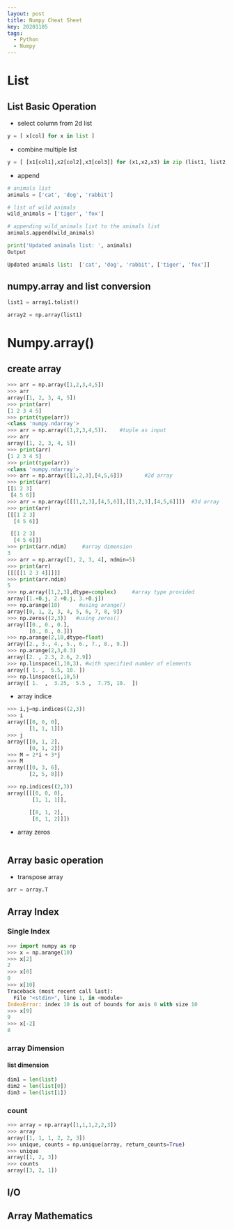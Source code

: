 ```yaml
---
layout: post
title: Numpy Cheat Sheet
key: 20201105
tags:
  - Python
  - Numpy
---
```


# List

## List Basic Operation

* select column from 2d list
```python
y = [ x[col] for x in list ]
```
* combine multiple list

```python
y = [ [x1[col1],x2[col2],x3[col3]] for (x1,x2,x3) in zip (list1, list2, list3)]
```

* append
```python
# animals list
animals = ['cat', 'dog', 'rabbit']

# list of wild animals
wild_animals = ['tiger', 'fox']

# appending wild_animals list to the animals list
animals.append(wild_animals)

print('Updated animals list: ', animals)
Output
```
```python
Updated animals list:  ['cat', 'dog', 'rabbit', ['tiger', 'fox']]
```


## numpy.array and list conversion

```python
list1 = array1.tolist()

array2 = np.array(list1)
```

<!--more-->
# Numpy.array()

## create array

```python
>>> arr = np.array([1,2,3,4,5])
>>> arr
array([1, 2, 3, 4, 5])
>>> print(arr)
[1 2 3 4 5]
>>> print(type(arr))
<class 'numpy.ndarray'>
>>> arr = np.array((1,2,3,4,5)).    #tuple as input
>>> arr
array([1, 2, 3, 4, 5])
>>> print(arr)
[1 2 3 4 5]
>>> print(type(arr))
<class 'numpy.ndarray'>
>>> arr = np.array([[1,2,3],[4,5,6]])       #2d array
>>> print(arr)
[[1 2 3]
 [4 5 6]]
>>> arr = np.array([[[1,2,3],[4,5,6]],[[1,2,3],[4,5,6]]])  #3d array
>>> print(arr)
[[[1 2 3]
  [4 5 6]]

 [[1 2 3]
  [4 5 6]]]
>>> print(arr.ndim)     #array dimension
3
>>> arr = np.array([1, 2, 3, 4], ndmin=5)
>>> print(arr)
[[[[[1 2 3 4]]]]]
>>> print(arr.ndim)
5
>>> np.array([1,2,3],dtype=complex)     #array type provided
array([1.+0.j, 2.+0.j, 3.+0.j])
>>> np.arange(10)      #using arange()
array([0, 1, 2, 3, 4, 5, 6, 7, 8, 9])
>>> np.zeros((2,3))   #using zeros()
array([[0., 0., 0.],
       [0., 0., 0.]])
>>> np.arange(2,10,dtype=float)
array([2., 3., 4., 5., 6., 7., 8., 9.])
>>> np.arange(2,3,0.3)
array([2. , 2.3, 2.6, 2.9])
>>> np.linspace(1,10,3). #with specified number of elements
array([ 1. ,  5.5, 10. ])
>>> np.linspace(1,10,5)
array([ 1.  ,  3.25,  5.5 ,  7.75, 10.  ])
```

* array indice
```python
>>> i,j=np.indices((2,3))
>>> i
array([[0, 0, 0],
       [1, 1, 1]])
>>> j
array([[0, 1, 2],
       [0, 1, 2]])
>>> M = 2*i + 3*j
>>> M
array([[0, 3, 6],
       [2, 5, 8]])

>>> np.indices((2,3))
array([[[0, 0, 0],
        [1, 1, 1]],

       [[0, 1, 2],
        [0, 1, 2]]])
```

* array zeros
```python

```

## Array basic operation

* transpose array
```python 
arr = array.T
```

## Array Index

### Single Index
```python
>>> import numpy as np
>>> x = np.arange(10)
>>> x[2]
2
>>> x[0]
0
>>> x[10]
Traceback (most recent call last):
  File "<stdin>", line 1, in <module>
IndexError: index 10 is out of bounds for axis 0 with size 10
>>> x[9]
9
>>> x[-2]
8
```


### array Dimension

#### list dimension
```python
dim1 = len(list)
dim2 = len(list[0])
dim3 = len(list[1])
```

### count

```python
>>> array = np.array([1,1,1,2,2,3])
>>> array
array([1, 1, 1, 2, 2, 3])
>>> unique, counts = np.unique(array, return_counts=True)
>>> unique
array([1, 2, 3])
>>> counts
array([3, 2, 1])
```



## I/O


## Array Mathematics



